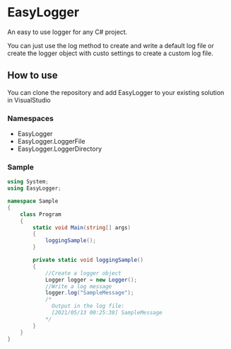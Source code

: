 # EasyLogger
An easy to use logger for any C# project.

You can just use the log method to create and write a default log file
or create the logger object with custo settings to create a custom log file.
 
## How to use

You can clone the repository and add EasyLogger to your existing solution in VisualStudio

### Namespaces

- EasyLogger
- EasyLogger.LoggerFile
- EasyLogger.LoggerDirectory

### Sample

```cs
using System;
using EasyLogger;

namespace Sample
{
    class Program
    {
        static void Main(string[] args)
        {
            loggingSample();
        }

        private static void loggingSample()
        {
            //Create a logger object
            Logger logger = new Logger();
            //Write a log message
            logger.log("SampleMessage");
            /* 
              Output in the log file:
              [2021/05/13 00:25:38] SampleMessage
            */
        }
    }
}
```